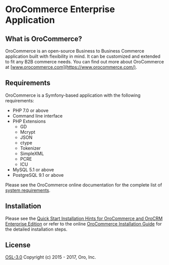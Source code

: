 OroCommerce Enterprise Application
==================================

What is OroCommerce?
--------------------

OroCommerce is an open-source Business to Business Commerce application built with flexibility in mind. It can be customized and extended to fit any B2B commerce needs.
You can find out more about OroCommerce at [www.orocommerce.com](https://www.orocommerce.com/).

Requirements
------------

OroCommerce is a Symfony-based application with the following requirements:

* PHP 7.0 or above
* Command line interface
* PHP Extensions
    * GD
    * Mcrypt
    * JSON
    * ctype
    * Tokenizer
    * SimpleXML
    * PCRE
    * ICU
* MySQL 5.1 or above
* PostgreSQL 9.1 or above

Please see the OroCommerce online documentation for the complete list of [system requirements](https://www.orocommerce.com/documentation/current/system-requirements).

Installation
------------

Please see the [Quick Start Installation Hints for OroCommerce and OroCRM Enterprise Edition](https://www.orocommerce.com/documentation/current/install-upgrade/installation-quick-start-dev/commerce-crm-ee) or refer to the online [OroCommerce Installation Guide](https://www.orocommerce.com/documentation/current/install-upgrade) for the detailed installation steps.

License
-------
 
[OSL-3.0](LICENSE) Copyright (c) 2015 - 2017, Oro, Inc.
